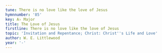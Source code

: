 ```yaml
---
tune: There is no love like the love of Jesus
hymnnumber: '85'
key: A♭ Major
title: The Love of Jesus
firstline: There is no love like the love of Jesus
topic: 'Invitation and Repentance; Christ: Christ''s Life and Love'
author: W. E. Littlewood
year: '-'
---
```

